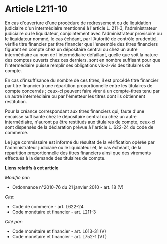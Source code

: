 # Article L211-10

En cas d'ouverture d'une procédure de redressement ou de liquidation judiciaire d'un intermédiaire mentionné à l'article L.
211-3, l'administrateur judiciaire ou le liquidateur, conjointement avec l'administrateur provisoire ou le liquidateur nommé,
le cas échéant, par  l'Autorité de contrôle prudentiel, vérifie titre financier par titre financier que l'ensemble des titres
financiers figurant en compte chez un dépositaire central ou chez un autre intermédiaire au nom de l'intermédiaire
défaillant, quelle que soit la nature des comptes ouverts chez ces derniers, sont en nombre suffisant pour que
l'intermédiaire puisse remplir ses obligations vis-à-vis des titulaires de compte. 

En cas d'insuffisance du nombre de ces titres, il est procédé titre financier par titre financier à une répartition
proportionnelle entre les titulaires de compte concernés ; ceux-ci peuvent faire virer à un compte-titres tenu par un autre
intermédiaire ou par l'émetteur les titres dont ils obtiennent restitution. 

Pour la créance correspondant aux titres financiers qui, faute d'une encaisse suffisante chez le dépositaire central ou chez
un autre intermédiaire, n'auront pu être restitués aux titulaires de compte, ceux-ci sont dispensés de la déclaration prévue
à l'article L. 622-24 du code de commerce. 

Le juge commissaire est informé du résultat de la vérification opérée par l'administrateur judiciaire ou le liquidateur et,
le cas échéant, de la répartition proportionnelle des titres financiers ainsi que des virements effectués à la demande des
titulaires de compte.

**Liens relatifs à cet article**

_Modifié par_:

  - Ordonnance n°2010-76 du 21 janvier 2010 - art. 18 (V)

_Cite_:

  - Code de commerce - art. L622-24
  - Code monétaire et financier - art. L211-3

_Cité par_:

  - Code monétaire et financier - art. L613-31 (V)
  - Code monétaire et financier - art. L752-1 (VT)
